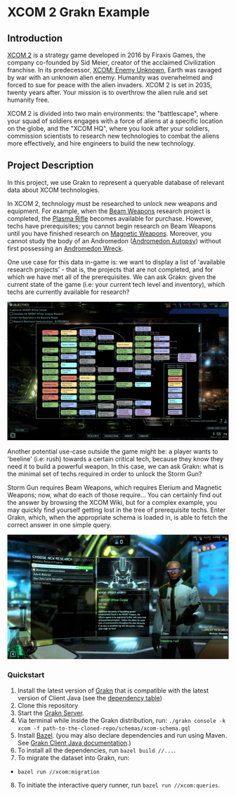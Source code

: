 # XCOM 2 Grakn Example

## Introduction

[XCOM 2](https://en.wikipedia.org/wiki/XCOM_2) is a strategy game developed in 2016 by Firaxis Games, the company co-founded by Sid Meier, creator of the acclaimed Civilization franchise. In its predecessor, [XCOM: Enemy Unknown](https://en.wikipedia.org/wiki/XCOM:_Enemy_Unknown), Earth was ravaged by war with an unknown alien enemy. Humanity was overwhelmed and forced to sue for peace with the alien invaders. XCOM 2 is set in 2035, twenty years after. Your mission is to overthrow the alien rule and set humanity free.

XCOM 2 is divided into two main environments: the "battlescape", where your squad of soldiers engages with a force of aliens at a specific location on the globe, and the "XCOM HQ", where you look after your soldiers, commission scientists to research new technologies to combat the aliens more effectively, and hire engineers to build the new technology.

## Project Description

In this project, we use Grakn to represent a queryable database of relevant data about XCOM technologies.

In XCOM 2, technology must be researched to unlock new weapons and equipment. For example, when the [Beam Weapons](https://xcom.fandom.com/wiki/Beam_Weapons_(research)) research project is completed, the [Plasma Rifle](https://xcom.fandom.com/wiki/Plasma_Rifle_(XCOM_2)) becomes available for purchase. However, techs have prerequisites; you cannot begin research on Beam Weapons until you have finished research on [Magnetic Weapons](https://xcom.fandom.com/wiki/Magnetic_Weapons). Moreover, you cannot study the body of an Andromedon ([Andromedon Autopsy](https://xcom.fandom.com/wiki/Andromedon_Autopsy)) without first possessing an [Andromedon Wreck](https://xcom.fandom.com/wiki/Andromedon_Wreck).

One use case for this data in-game is: we want to display a list of 'available research projects' - that is, the projects that are not completed, and for which we have met all of the prerequisites. We can ask Grakn: given the current state of the game (i.e: your current tech level and inventory), which techs are currently available for research?

![research screen](images/research-screen.jpg?raw=true "There are currently 5 research projects available to work on.")

Another potential use-case outside the game might be: a player wants to 'beeline' (i.e: rush) towards a certain critical tech, because they know they need it to build a powerful weapon. In this case, we can ask Grakn: what is the minimal set of techs required in order to unlock the Storm Gun?

Storm Gun requires Beam Weapons, which requires Elerium and Magnetic Weapons; now, what do each of those require... You can certainly find out the answer by browsing the XCOM Wiki, but for a complex example, you may quickly find yourself getting lost in the tree of prerequisite techs. Enter Grakn, which, when the appropriate schema is loaded in, is able to fetch the correct answer in one simple query.

![tech tree](images/tech-tree.jpg?raw=true "Instead of using Grakn, we could install a mod. But that's just not quite as cool, is it?")

### Quickstart
1. Install the latest version of [Grakn](https://github.com/graknlabs/grakn/releases) that is compatible with the latest version of Client Java (see the [dependency table](http://dev.grakn.ai/docs/client-api/java#dependencies))
2. Clone this repository
3. Start the [Grakn Server](http://dev.grakn.ai/docs/running-grakn/install-and-run#start-the-grakn-server).
4. Via terminal while inside the Grakn distribution, run: `./grakn console -k xcom -f path-to-the-cloned-repo/schemas/xcom-schema.gql`
5. Install [Bazel](https://docs.bazel.build/versions/master/install.html). (you may also declare dependencies and run using Maven. See [Grakn Client Java documentation](http://dev.grakn.ai/docs/client-api/java).)
6. To install all the dependencies, run `bazel build //...`.
7. To migrate the dataset into Grakn, run:
- `bazel run //xcom:migration`
8. To initiate the interactive query runner, run `bazel run //xcom:queries`.
